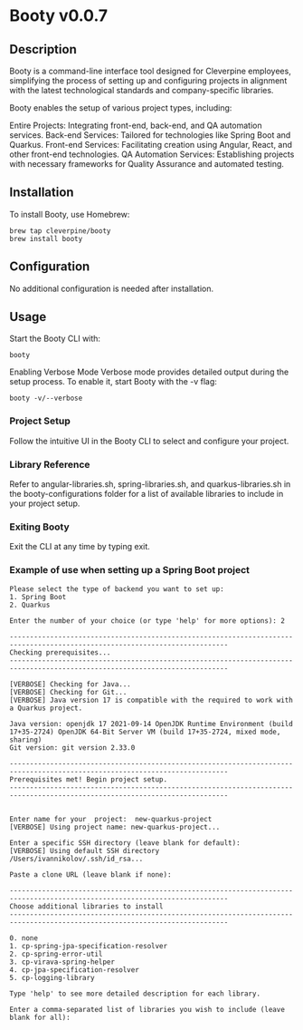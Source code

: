 # Booty v0.0.7

## Description
Booty is a command-line interface tool designed for Cleverpine employees, simplifying the process of setting up and configuring projects in alignment with the latest technological standards and company-specific libraries.

Booty enables the setup of various project types, including:

Entire Projects: Integrating front-end, back-end, and QA automation services.
Back-end Services: Tailored for technologies like Spring Boot and Quarkus.
Front-end Services: Facilitating creation using Angular, React, and other front-end technologies.
QA Automation Services: Establishing projects with necessary frameworks for Quality Assurance and automated testing.

## Installation
To install Booty, use Homebrew:

```
brew tap cleverpine/booty
brew install booty
```

## Configuration
No additional configuration is needed after installation.

## Usage
Start the Booty CLI with:

```
booty
```

Enabling Verbose Mode
Verbose mode provides detailed output during the setup process. To enable it, start Booty with the -v flag:

```
booty -v/--verbose
```


### Project Setup
Follow the intuitive UI in the Booty CLI to select and configure your project.

### Library Reference
Refer to angular-libraries.sh, spring-libraries.sh, and quarkus-libraries.sh in the booty-configurations folder for a list of available libraries to include in your project setup.

### Exiting Booty
Exit the CLI at any time by typing exit.


### Example of use when setting up a Spring Boot project

```
Please select the type of backend you want to set up:
1. Spring Boot
2. Quarkus

Enter the number of your choice (or type 'help' for more options): 2

----------------------------------------------------------------------------------------------------------------------------
Checking prerequisites...
----------------------------------------------------------------------------------------------------------------------------

[VERBOSE] Checking for Java...
[VERBOSE] Checking for Git...
[VERBOSE] Java version 17 is compatible with the required to work with a Quarkus project.

Java version: openjdk 17 2021-09-14 OpenJDK Runtime Environment (build 17+35-2724) OpenJDK 64-Bit Server VM (build 17+35-2724, mixed mode, sharing)
Git version: git version 2.33.0

----------------------------------------------------------------------------------------------------------------------------
Prerequisites met! Begin project setup.
----------------------------------------------------------------------------------------------------------------------------


Enter name for your  project:  new-quarkus-project
[VERBOSE] Using project name: new-quarkus-project...

Enter a specific SSH directory (leave blank for default):  
[VERBOSE] Using default SSH directory /Users/ivannikolov/.ssh/id_rsa...

Paste a clone URL (leave blank if none):  

----------------------------------------------------------------------------------------------------------------------------
Choose additional libraries to install
----------------------------------------------------------------------------------------------------------------------------

0. none
1. cp-spring-jpa-specification-resolver
2. cp-spring-error-util
3. cp-virava-spring-helper
4. cp-jpa-specification-resolver
5. cp-logging-library

Type 'help' to see more detailed description for each library.

Enter a comma-separated list of libraries you wish to include (leave blank for all):  
```